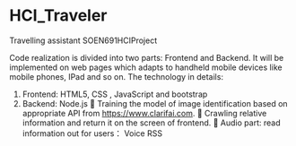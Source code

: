 # HCI_Traveler
Travelling assistant
SOEN691HCIProject

Code realization is divided into two parts: Frontend and Backend. 
It will be implemented on web pages which adapts to handheld mobile devices like mobile phones, IPad and so on. The technology in details:
1) Frontend: HTML5, CSS , JavaScript and bootstrap
2) Backend: Node.js
 Training the model of image identification based on appropriate API from https://www.clarifai.com.
 Crawling relative information and return it on the screen of frontend.
 Audio part: read information out for users： Voice RSS
